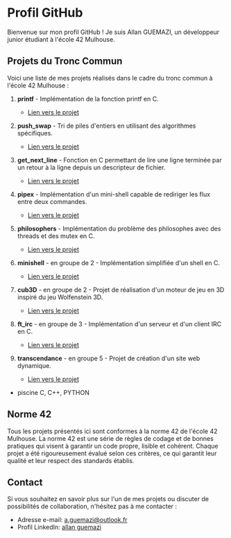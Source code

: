 # Profil GitHub

Bienvenue sur mon profil GitHub ! Je suis Allan GUEMAZI, un développeur junior étudiant à l'école 42 Mulhouse.


## Projets du Tronc Commun

Voici une liste de mes projets réalisés dans le cadre du tronc commun à l'école 42 Mulhouse :

1. **printf** - Implémentation de la fonction printf en C.
   - [Lien vers le projet](https://github.com/allangmz/ft_printf)
     
2. **push_swap** - Tri de piles d'entiers en utilisant des algorithmes spécifiques.
   - [Lien vers le projet](https://github.com/allangmz/push_swap)

3. **get_next_line** - Fonction en C permettant de lire une ligne terminée par un retour à la ligne depuis un descripteur de fichier.
   - [Lien vers le projet](https://github.com/allangmz/get_next_linev2)
 
4. **pipex** - Implémentation d'un mini-shell capable de rediriger les flux entre deux commandes.
   - [Lien vers le projet](https://github.com/allangmz/pipex)
 
5. **philosophers** - Implémentation du problème des philosophes avec des threads et des mutex en C.
   - [Lien vers le projet](https://github.com/allangmz/philosophers)
 
6. **minishell** - en groupe de 2 - Implémentation simplifiée d'un shell en C.
   - [Lien vers le projet](https://github.com/allangmz/minishell)
 
7. **cub3D** - en groupe de 2 - Projet de réalisation d'un moteur de jeu en 3D inspiré du jeu Wolfenstein 3D.
   - [Lien vers le projet](https://github.com/allangmz/cub3D)
 
8. **ft_irc** - en groupe de 3 - Implémentation d'un serveur et d'un client IRC en C.
   - [Lien vers le projet](https://github.com/allangmz/ft_irc)
     
9. **transcendance** - en groupe 5 - Projet de création d'un site web dynamique.
   - [Lien vers le projet](https://github.com/allangmz/transcendance)

+ piscine C, C++, PYTHON

## Norme 42

Tous les projets présentés ici sont conformes à la norme 42 de l'école 42 Mulhouse. La norme 42 est une série de règles de codage et de bonnes pratiques qui visent à garantir un code propre, lisible et cohérent. Chaque projet a été rigoureusement évalué selon ces critères, ce qui garantit leur qualité et leur respect des standards établis.

## Contact

Si vous souhaitez en savoir plus sur l'un de mes projets ou discuter de possibilités de collaboration, n'hésitez pas à me contacter :

- Adresse e-mail: [a.guemazi@outlook.fr](mailto:a.guemazi@outlook.fr)
- Profil LinkedIn: [allan guemazi](https://www.linkedin.com/in/allan-guemazi)
